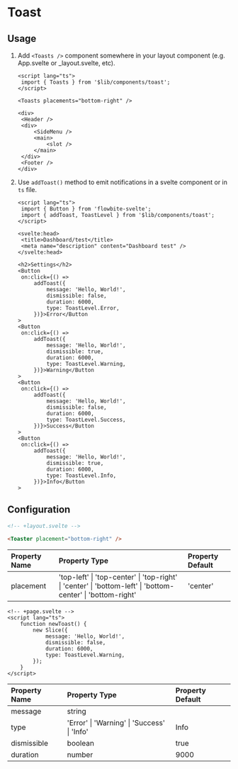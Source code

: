# Toast

## Usage

1. Add `<Toasts />` component somewhere in your layout component (e.g. App.svelte or \_layout.svelte, etc).

   ```svelte
   <script lang="ts">
   	import { Toasts } from '$lib/components/toast';
   </script>

   <Toasts placements="bottom-right" />

   <div>
   	<Header />
   	<div>
   		<SideMenu />
   		<main>
   			<slot />
   		</main>
   	</div>
   	<Footer />
   </div>
   ```

2. Use `addToast()` method to emit notifications in a svelte component or in `ts` file.

   ```svelte
   <script lang="ts">
   	import { Button } from 'flowbite-svelte';
   	import { addToast, ToastLevel } from '$lib/components/toast';
   </script>

   <svelte:head>
   	<title>Dashboard/test</title>
   	<meta name="description" content="Dashboard test" />
   </svelte:head>

   <h2>Settings</h2>
   <Button
   	on:click={() =>
   		addToast({
   			message: 'Hello, World!',
   			dismissible: false,
   			duration: 6000,
   			type: ToastLevel.Error,
   		})}>Error</Button
   >
   <Button
   	on:click={() =>
   		addToast({
   			message: 'Hello, World!',
   			dismissible: true,
   			duration: 6000,
   			type: ToastLevel.Warning,
   		})}>Warning</Button
   >
   <Button
   	on:click={() =>
   		addToast({
   			message: 'Hello, World!',
   			dismissible: false,
   			duration: 6000,
   			type: ToastLevel.Success,
   		})}>Success</Button
   >
   <Button
   	on:click={() =>
   		addToast({
   			message: 'Hello, World!',
   			dismissible: true,
   			duration: 6000,
   			type: ToastLevel.Info,
   		})}>Info</Button
   >
   ```

## Configuration

```html
<!-- +layout.svelte -->

<Toaster placement="bottom-right" />
```

| Property Name | Property Type                                                                                               | Property Default |
| :------------ | :---------------------------------------------------------------------------------------------------------- | :--------------- |
| placement     | 'top-left' \| 'top-center' \| 'top-right' \| 'center' \| 'bottom-left' \| 'bottom-center' \| 'bottom-right' | 'center'         |

```svelte
<!-- +page.svelte -->
<script lang="ts">
	function newToast() {
		new Slice({
			message: 'Hello, World!',
			dismissible: false,
			duration: 6000,
			type: ToastLevel.Warning,
		});
	}
</script>
```

| Property Name | Property Type                               | Property Default |
| :------------ | :------------------------------------------ | :--------------- |
| message       | string                                      |                  |
| type          | 'Error' \| 'Warning' \| 'Success' \| 'Info' | Info             |
| dismissible   | boolean                                     | true             |
| duration      | number                                      | 9000             |
